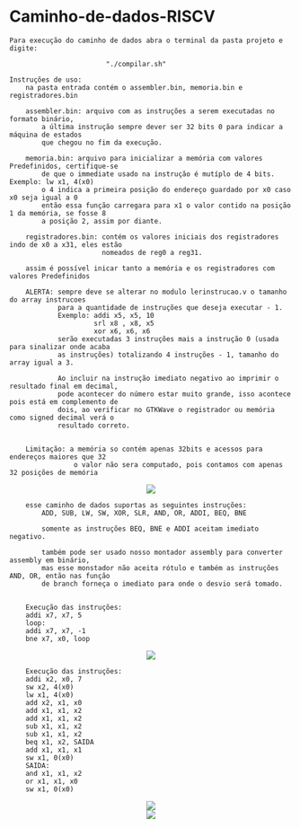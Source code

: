 # Caminho-de-dados-RISCV
    Para execução do caminho de dados abra o terminal da pasta projeto e digite:
        
                            "./compilar.sh"
    
    Instruções de uso:
        na pasta entrada contém o assembler.bin, memoria.bin e registradores.bin

        assembler.bin: arquivo com as instruções a serem executadas no formato binário,
            a última instrução sempre dever ser 32 bits 0 para indicar a máquina de estados
            que chegou no fim da execução.
        
        memoria.bin: arquivo para inicializar a memória com valores Predefinidos, certifique-se 
            de que o immediate usado na instrução é mutíplo de 4 bits. Exemplo: lw x1, 4(x0)
            o 4 indica a primeira posição do endereço guardado por x0 caso x0 seja igual a 0
            então essa função carregara para x1 o valor contido na posição 1 da memória, se fosse 8 
            a posição 2, assim por diante.

        registradores.bin: contém os valores iniciais dos registradores indo de x0 a x31, eles estão
                           nomeados de reg0 a reg31.

        assim é possível inicar tanto a memória e os registradores com valores Predefinidos

        ALERTA: sempre deve se alterar no modulo lerinstrucao.v o tamanho do array instrucoes 
                para a quantidade de instruções que deseja executar - 1.
                Exemplo: addi x5, x5, 10
                         srl x8 , x8, x5
                         xor x6, x6, x6
                serão executadas 3 instruções mais a instrução 0 (usada para sinalizar onde acaba 
                as instruções) totalizando 4 instruções - 1, tamanho do array igual a 3. 

                Ao incluir na instrução imediato negativo ao imprimir o resultado final em decimal,
                pode acontecer do número estar muito grande, isso acontece pois está em complemento de 
                dois, ao verificar no GTKWave o registrador ou memória como signed decimal verá o 
                resultado correto.

                
        Limitação: a memória so contém apenas 32bits e acessos para endereços maiores que 32 
                    o valor não sera computado, pois contamos com apenas 32 posições de memória
<div align="center">
<img src="https://github.com/ManuelFerreira90/Caminho-de-dados-RISCV/assets/105729881/ae990cf0-05c0-4621-a2b7-34f76d1be31c">
</div>

        esse caminho de dados suportas as seguintes instruções:
            ADD, SUB, LW, SW, XOR, SLR, AND, OR, ADDI, BEQ, BNE

            somente as instruções BEQ, BNE e ADDI aceitam imediato negativo.

            também pode ser usado nosso montador assembly para converter assembly em binário,
            mas esse monstador não aceita rótulo e também as instruções AND, OR, então nas função 
            de branch forneça o imediato para onde o desvio será tomado.


        Execução das instruções:
        addi x7, x7, 5
        loop:
        addi x7, x7, -1
        bne x7, x0, loop 
<div align="center">
<img src="https://github.com/ManuelFerreira90/Caminho-de-dados-RISCV/assets/105729881/532afe02-6da2-4260-aee6-1041de11a088">
</div>

        Execução das instruções:
        addi x2, x0, 7
        sw x2, 4(x0)
        lw x1, 4(x0)
        add x2, x1, x0
        add x1, x1, x2
        add x1, x1, x2
        sub x1, x1, x2
        sub x1, x1, x2
        beq x1, x2, SAIDA
        add x1, x1, x1
        sw x1, 0(x0)
        SAIDA:
        and x1, x1, x2
        or x1, x1, x0
        sw x1, 0(x0)

<div align="center">
<img src="https://github.com/ManuelFerreira90/Caminho-de-dados-RISCV/assets/105729881/aae3f3c5-9a7a-42c6-be0b-950ab7f3f0e5">
</div>
<div align="center">
<img src="https://github.com/ManuelFerreira90/Caminho-de-dados-RISCV/assets/105729881/7aecd68f-3509-4f30-908f-a50df1542764">
</div>
